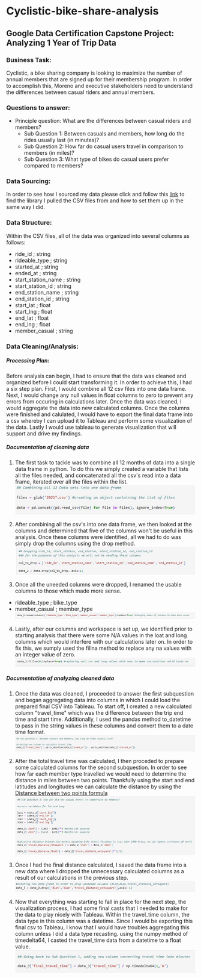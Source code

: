 # Cyclistic-bike-share-analysis
## Google Data Certification Capstone Project: Analyzing 1 Year of Trip Data  

### Business Task:
Cyclistic, a bike sharing company is looking to maximize the number of annual members that are signed up for their membership program. In order to accomplish this, Moreno and executive stakeholders need to understand the differences between casual riders and annual members.  

### Questions to answer:
* Principle question: What are the differences between casual riders and members?
  + Sub Question 1: Between casuals and members, how long do the rides usually last (in minutes)?
  + Sub Question 2: How far do casual users travel in comparison to members (in miles)?
  + Sub Question 3: What type of bikes do casual users prefer compared to members?

### Data Sourcing:
In order to see how I sourced my data please click and follow this [link](https://github.com/travis-barairo/Cyclistic-bike-share-analysis/blob/main/data_source.md) to find the library I pulled the CSV files from and how to set them up in the same way I did.  

### Data Structure:
Within the CSV files, all of the data was organized into several columns as follows:
* ride_id ; string
* rideable_type ; string
* started_at ; string
* ended_at ; string
* start_station_name ; string
* start_station_id ; string
* end_station_name ; string
* end_station_id ; string
* start_lat ; float
* start_lng ; float
* end_lat ; float
* end_lng ; float
* member_casual ; string

### Data Cleaning/Analysis:

##### Processing Plan:
Before analysis can begin, I had to ensure that the data was cleaned and organized before I could start transforming it. In order to achieve this, I had a six step plan. First, I would combine all 12 csv files into one data frame. Next, I would change any null values in float columns to zero to prevent any errors from occuring in calculations later. Once the data was cleaned, I would aggregate the data into new calculated columns. Once the columns were finished and calulated, I would have to export the final data frame into a csv whereby I can upload it to Tableau and perform some visualization of the data. Lastly I would use tableau to generate visualization that will support and drive my findings.  

##### Documentation of cleaning data
1. The first task to tackle was to combine all 12 months of data into a single data frame in python. To do this we simply created a variable that lists all the files needed, and concatenated all the csv's read into a data frame, iterated over all the files within the list.
![](https://github.com/travis-barairo/Cyclistic-bike-share-analysis/blob/main/images/Clean1.JPG)

2. After combining all the csv's into one data frame, we then looked at the columns and determined that five of the columns won't be useful in this analysis. Once these columns were identified, all we had to do was simply drop the columns using the drop method.
![](https://github.com/travis-barairo/Cyclistic-bike-share-analysis/blob/main/images/Clean2.JPG)

3. Once all the uneeded columns were dropped, I renamed the usable columns to those which made more sense.
* rideable_type ; bike_type
* member_casual ; member_type
![](https://github.com/travis-barairo/Cyclistic-bike-share-analysis/blob/main/images/Clean3.JPG)

4. Lastly, after our columns and workspace is set up, we identified prior to starting analysis that there were some N/A values in the loat and long columns which would interfere with our calculations later on. In order to fix this, we sumply used the fillna method to replace any na values with an integer value of zero.
![](https://github.com/travis-barairo/Cyclistic-bike-share-analysis/blob/main/images/Clean4.JPG)

##### Documentation of analyzing cleaned data
1. Once the data was cleaned, I proceeded to answer the first subquestion and began aggregating data into columns in which I could load the prepared final CSV into Tableau. To start off, I created a new calculated column "travel_time" which was the difference between the trip end time and start time. Additionally, I used the pandas method to_datetime to pass in the string values in these columns and convert them to a date time format.
![](https://github.com/travis-barairo/Cyclistic-bike-share-analysis/blob/main/images/Analysis1.JPG)

2. After the total travel time was calculated, I then proceded to prepare some calculated columns for the second subquestion. In order to see how far each member type travelled we would need to determine the distance in miles between two points. Thankfully using the start and end latitudes and longitudes we can calculate the distance by using the [Distance between two points formula](https://byjus.com/maths/distance-between-two-points-formula/)
![](https://github.com/travis-barairo/Cyclistic-bike-share-analysis/blob/main/images/Analysis2.JPG)

3. Once I had the final distance calculated, I saved the data frame into a new data where I dropped the unnecessary calculated columns as a result of our calculations in the previous step.
![](https://github.com/travis-barairo/Cyclistic-bike-share-analysis/blob/main/images/Analysis3.JPG)

4. Now that everything was starting to fall in place for the next step, the visualization process, I had some final casts that I needed to make for the data to play nicely with Tableau. Within the travel_time column, the data type in this column was a datetime. Since I would be exporting this final csv to Tableau, I know that I would have troubles aggregating this column unless I did a data type recasting. using the numpy method of timedelta64, I casted the travel_time data from a datetime to a float value.
![](https://github.com/travis-barairo/Cyclistic-bike-share-analysis/blob/main/images/Analysis4.JPG)


